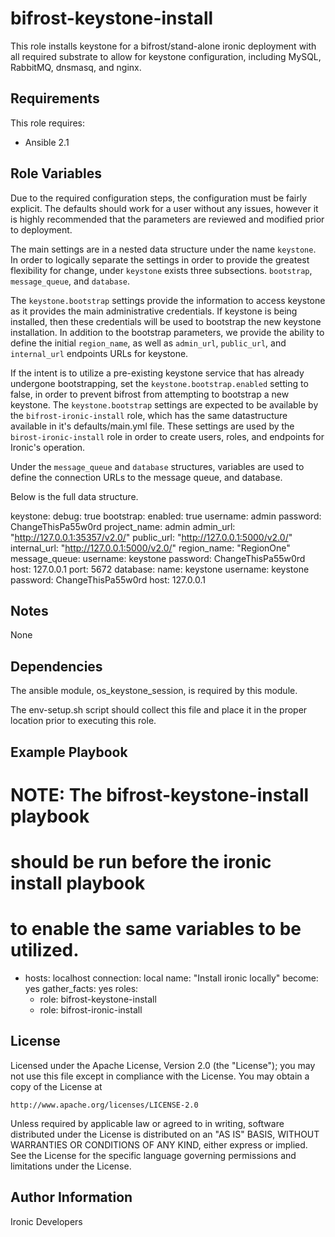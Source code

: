 bifrost-keystone-install
========================

This role installs keystone for a bifrost/stand-alone ironic deployment
with all required substrate to allow for keystone configuration,
including MySQL, RabbitMQ, dnsmasq, and nginx.

Requirements
------------

This role requires:

- Ansible 2.1

Role Variables
--------------

Due to the required configuration steps, the configuration must be
fairly explicit. The defaults should work for a user without any
issues, however it is highly recommended that the parameters are
reviewed and modified prior to deployment.

The main settings are in a nested data structure under the name
``keystone``.  In order to logically separate the settings in order
to provide the greatest flexibility for change, under ``keystone``
exists three subsections.  ``bootstrap``, ``message_queue``, and
``database``.

The ``keystone.bootstrap`` settings provide the information to access
keystone as it provides the main administrative credentials.
If keystone is being installed, then these credentials will be used
to bootstrap the new keystone installation.
In addition to the bootstrap parameters, we provide the ability to
define the initial ``region_name``, as well as ``admin_url``,
``public_url``, and ``internal_url`` endpoints URLs for keystone.

If the intent is to utilize a pre-existing keystone service that has
already undergone bootstrapping, set the ``keystone.bootstrap.enabled``
setting to false, in order to prevent bifrost from attempting to
bootstrap a new keystone. The ``keystone.bootstrap`` settings are
expected to be available by the ``bifrost-ironic-install`` role,
which has the same datastructure available in it's defaults/main.yml
file. These settings are used by the ``birost-ironic-install`` role
in order to create users, roles, and endpoints for Ironic's operation.

Under the ``message_queue`` and ``database`` structures, variables
are used to define the connection URLs to the message queue,
and database.

Below is the full data structure.

  keystone:
    debug: true
    bootstrap:
      enabled: true
      username: admin
      password: ChangeThisPa55w0rd
      project_name: admin
      admin_url: "http://127.0.0.1:35357/v2.0/"
      public_url: "http://127.0.0.1:5000/v2.0/"
      internal_url: "http://127.0.0.1:5000/v2.0/"
      region_name: "RegionOne"
    message_queue:
      username: keystone
      password: ChangeThisPa55w0rd
      host: 127.0.0.1
      port: 5672
    database:
      name: keystone
      username: keystone
      password: ChangeThisPa55w0rd
      host: 127.0.0.1

Notes
-----

None

Dependencies
------------

The ansible module, os_keystone_session, is required by this module.

The env-setup.sh script should collect this file and place it in the
proper location prior to executing this role.

Example Playbook
----------------

# NOTE: The bifrost-keystone-install playbook
# should be run before the ironic install playbook
# to enable the same variables to be utilized.
- hosts: localhost
  connection: local
  name: "Install ironic locally"
  become: yes
  gather_facts: yes
  roles:
    - role: bifrost-keystone-install
    - role: bifrost-ironic-install

License
-------

Licensed under the Apache License, Version 2.0 (the "License");
you may not use this file except in compliance with the License.
You may obtain a copy of the License at

    http://www.apache.org/licenses/LICENSE-2.0

Unless required by applicable law or agreed to in writing, software
distributed under the License is distributed on an "AS IS" BASIS,
WITHOUT WARRANTIES OR CONDITIONS OF ANY KIND, either express or implied.
See the License for the specific language governing permissions and
limitations under the License.

Author Information
------------------

Ironic Developers
